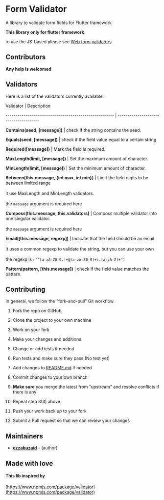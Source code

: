 
  

# Form Validator

A library to validate form fields for Flutter framework


**This library only for flutter framework.**

to use the JS-based please see [Web form validators](https://github.com/ezzabuzaid/web-validators)

## Contributors

**Any help is welcomed**

  

## Validators

  

Here is a list of the validators currently available.

  

Validator | Description

  

------------------------------------------------------- | --------------------------------------

  

**Contains(seed, [message])** | check if the string contains the seed.

  

**Equals(seed, [message])** | check if the field value equal to a certain string

  

**Required([message])** | Mark the field is required.

  

**MaxLength(limit, [message])** | Set the maximum amount of character.

  

**MinLength(limit, [message])** | Set the minimum amount of character.

  

**Between(this.message, {int max, int min})** | Limit the field digits to be between limited range<br></br>it use MaxLength and MinLength validators.<br></br> the `message` argument is required here

  

**Composs(this.message, this.validators)** | Composs multiple validator into one singular validator.<br></br> the `message` argument is required here

  

**Email([this.message, regexp])** | Indicate that the field should be an email<br></br>It uses a common regexp to validate the string, but you can use your own<br></br> the regexp is `r"^[a-zA-Z0-9.]+@[a-zA-Z0-9]+\.[a-zA-Z]+"]`

  

**Pattern(pattern, [this.message])** | check if the field value matches the pattern.

## Contributing

  

In general, we follow the "fork-and-pull" Git workflow.

  

1. Fork the repo on GitHub

  

2. Clone the project to your own machine

  

3. Work on your fork

  

1. Make your changes and additions

  

2. Change or add tests if needed

  

3. Run tests and make sure they pass (No test yet)

  

4. Add changes to [README.md](http://readme.md/) if needed

  

4. Commit changes to your own branch

  

5.  **Make sure** you merge the latest from "upstream" and resolve conflicts if there is any

  

6. Repeat step 3(3) above

  

7. Push your work back up to your fork

  

8. Submit a Pull request so that we can review your changes

  

## Maintainers

  

-  [ **ezzabuzaid**](https://github.com/ezzabuzaid) - (author)

  

## Made with love
 

#### This lib inspired by
 
[https://www.npmjs.com/package/validator](https://www.npmjs.com/package/validator)